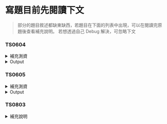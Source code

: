 # 寫題目前先閱讀下文

> 部分的題目敘述都缺東缺西，若題目在下面的列表中出現，可以在閱讀完原題後查看補充說明。
> 若想透過自己 Debug 解決，可忽略下文

### TS0604

<details>
  <summary>補充測資</summary>

  ```cpp
  #include "VecNf.h"
  #include <iostream>
  using namespace std;
  
  int main() {
  VecNf empty;
  float a_value[] = {3.0, 2.0};
  float b_value[] = {1, 2, 3};
  float c_value[] = {6, 5, 4};
  VecNf A(a_value, 2);
  VecNf B(b_value, 3);
  VecNf C(c_value, 3);
  VecNf T;
  T = A; // Assignment
  for (int i = 0; i < T.Size(); i++) {
  cout << T[i] << " ";
  }
  cout << endl;
  
  T = B; // Assignment
  for (int i = 0; i < T.Size(); i++) {
  cout << T[i] << " ";
  }
  cout << endl;
  
  T = B + C; // Vector addition
  for (int i = 0; i < T.Size(); i++) {
  cout << T[i] << " ";
  }
  cout << endl;
  
  cout << C * B << endl; // Scale
  
  cout << A * C << endl; // Inconsistent
  
  VecNf improveCase1;
  improveCase1[1000] = 99;
  std::cout << improveCase1[1000] << '\n';
  std::cout << improveCase1[10000] << '\n';
  
  return 0;
  }
  ```

</details>
<details>
  <summary>Output</summary>

  ```
  ASSIGNMENT!!!
  3 2 
  ASSIGNMENT!!!
  1 2 3 
  ASSIGNMENT!!!
  7 7 7 
  28
  dimensions inconsistent
  0
  99
  0
  
  ```

</details>

### TS0605

<details>
  <summary>補充測資</summary>

  ```cpp
  #include "Creature.h"
  #include "Diary.h"
  
  int main() {
      Diary::NewDay("0000");
      Creature unknownA("UA");
      unknownA["leg"] = 16;
  
      Diary::NewDay("0102");
      Creature unknownB("UB", unknownA);
      unknownB["leg"] += 26;
      unknownA.PrintLog();
  
      Diary::NewDay("0227");
      unknownA["leg"] = 0;
      unknownA.PrintStatus();
      unknownB.PrintLog();
  
      Diary::NewDay("0353");
      unknownA["leg"] += 6;
      unknownA["wing"] += 4;
      unknownA.PrintLog();
  
      Diary::NewDay("1A");
      Creature unknownC("UC");
      unknownC["leg"] += 6;
      unknownC["leg"] += -2;
      unknownC["leg"] -= 4;
      unknownC.PrintStatus();
      unknownC.PrintLog();
  
      Diary::NewDay("2A");
      unknownC["leg"] -= -2;
      unknownC.PrintStatus();
      unknownC.PrintLog();
  
      Diary::NewDay("1A");
      unknownC["leg"] = 3;
      unknownC.PrintStatus();
      unknownC.PrintLog();
  }
  ```

</details>
<details>
  <summary>Output</summary>

  ```
  UA's log:
  Day 0000
  UA's leg appeared (0 -> 16).
  Day 0102
  
  UA's status:
  
  UB's log:
  Day 0102
  UB's leg increased (16 -> 42).
  Day 0227
  
  UA's log:
  Day 0000
  UA's leg appeared (0 -> 16).
  Day 0102
  Day 0227
  UA's leg decreased (16 -> 0).
  Day 0353
  UA's leg appeared (0 -> 6).
  UA's wing appeared (0 -> 4).
  
  UC's status:
  
  UC's log:
  Day 1A
  UC's leg appeared (0 -> 6).
  UC's leg decreased (6 -> 4).
  UC's leg decreased (4 -> 0).
  
  UC's status:
  leg * 2
  
  UC's log:
  Day 1A
  UC's leg appeared (0 -> 6).
  UC's leg decreased (6 -> 4).
  UC's leg decreased (4 -> 0).
  Day 2A
  UC's leg appeared (0 -> 2).
  
  UC's status:
  leg * 3
  
  UC's log:
  Day 1A
  UC's leg appeared (0 -> 6).
  UC's leg decreased (6 -> 4).
  UC's leg decreased (4 -> 0).
  Day 2A
  UC's leg appeared (0 -> 2).
  Day 1A
  UC's leg increased (2 -> 3).
  

  ```

</details>

### TS0803

<details>
  <summary>補充說明</summary>
  輸入測資 String 包含空白字元

  > `Set 2 char 33` 
  char 僅代表資料大小，不代表輸入輸出格式。

  > `if the size of value exceeds the size of type, the excess part will be ignored`
  輸入資料大小若溢出之前指定的類型，需要忽略掉多餘的部分。換句話說，輸入資料可以很大。

  > `and if overflow occurs (position + type size > N), please output "Violation Access".`
  測資與題意不合。應該為「若當下要寫的一個位址超出記憶體大小，則輸出 "Violation Access" 且停止當次寫入動作」。換句話說，嘗試寫到寫不下為止。

</details>
